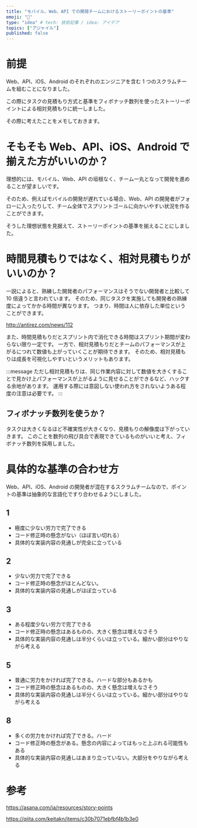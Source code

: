 ```yaml
---
title: "モバイル、Web、API での開発チームにおけるストーリーポイントの基準"
emoji: "🤖"
type: "idea" # tech: 技術記事 / idea: アイデア
topics: ["アジャイル"]
published: false
---
```


# 前提

Web、API、iOS、Android のそれぞれのエンジニアを含む 1 つのスクラムチームを組むことになりました。

この際にタスクの見積もり方式と基準をフィボナッチ数列を使ったストーリーポイントによる相対見積もりに統一しました。

その際に考えたことをメモしておきます。

# そもそも Web、API、iOS、Android で揃えた方がいいのか？

理想的には、モバイル、Web、API の垣根なく、チーム一丸となって開発を進めることが望ましいです。

そのため、例えばモバイルの開発が遅れている場合、Web、API の開発者がフォローに入ったりして、チーム全体でスプリントゴールに向かいやすい状況を作ることができます。

そうした理想状態を見据えて、ストーリーポイントの基準を揃えることにしました。

# 時間見積もりではなく、相対見積もりがいいのか？

一説によると、熟練した開発者のパフォーマンスはそうでない開発者と比較して 10 倍違うと言われています。
そのため、同じタスクを実施しても開発者の熟練度によってかかる時間が異なります。
つまり、時間は人に依存した単位ということができます。

http://antirez.com/news/112

また、時間見積もりだとスプリント内で消化できる時間はスプリント期間が変わらない限り一定です。
一方で、相対見積もりだとチームのパフォーマンスが上がるにつれて数値も上がっていくことが期待できます。
そのため、相対見積もりは成長を可視化しやすいというメリットもあります。

:::message
ただし相対見積もりは、同じ作業内容に対して数値を大きくすることで見かけ上パフォーマンスが上がるように見せることができるなど、ハックする余地があります。
運用する際には意図しない使われ方をされないようある程度の注意は必要です。
:::

## フィボナッチ数列を使うか？

タスクは大きくなるほど不確実性が大きくなり、見積もりの解像度は下がっていきます。
このことを数列の飛び具合で表現できているものがいいと考え、フィボナッチ数列を採用しました。

# 具体的な基準の合わせ方

Web、API、iOS、Android の開発者が混在するスクラムチームなので、ポイントの基準は抽象的な言語化ですり合わせるようにしました。

## 1

- 極度に少ない労力で完了できる
- コード修正時の懸念がない（ほぼ言い切れる）
- 具体的な実装内容の見通しが完全に立っている

## 2

- 少ない労力で完了できる
- コード修正時の懸念がほとんどない。
- 具体的な実装内容の見通しがほぼ立っている

## 3

- ある程度少ない労力で完了できる
- コード修正時の懸念はあるものの、大きく懸念は増えなさそう
- 具体的な実装内容の見通しは半分くらいは立っている。細かい部分はやりながら考える

## 5

- 普通に労力をかければ完了できる。ハードな部分もあるかも
- コード修正時の懸念はあるものの、大きく懸念は増えなさそう
- 具体的な実装内容の見通しは半分くらいは立っている。細かい部分はやりながら考える

## 8

- 多くの労力をかければ完了できる。ハード
- コード修正時の懸念がある。懸念の内容によってはもっと上ぶれる可能性もある
- 具体的な実装内容の見通しはあまり立っていない。大部分をやりながら考える

# 参考

https://asana.com/ja/resources/story-points

https://qiita.com/keitakn/items/c30b7071ebfbf4b1b3e0
